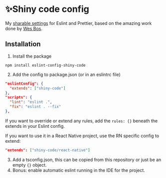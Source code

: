 # ✨Shiny code config

My [sharable settings](https://eslint.org/docs/latest/developer-guide/shareable-configs) for Eslint and Prettier, based on the amazing work done by [Wes Bos](https://github.com/wesbos/eslint-config-wesbos/).

## Installation

1. Install the package
```
npm install eslint-config-shiny-code
```

2. Add the config to package.json (or in an eslintrc file)
```json
"eslintConfig": {
  "extends": ["shiny-code"]
},
"scripts": {
  "lint": "eslint .",
  "fix": "eslint . --fix"
},
```

If you want to override or extend any rules, add the `rules: {}` beneath the extends in your Eslint config.

If you want to use it in a React Native project, use the RN specific config to extend:

```json
"extends": ["shiny-code/react-native"]
```

3. Add a tsconfig.json, this can be copied from this repository or just be an empty `{}` object.
4. Bonus: enable automatic eslint running in the IDE for the project.
